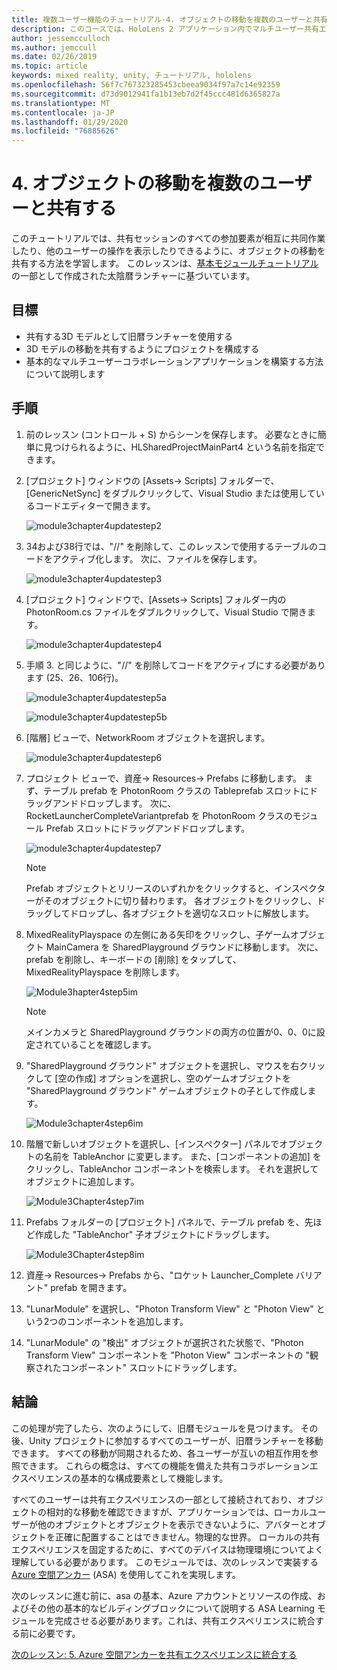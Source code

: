 ```yaml
---
title: 複数ユーザー機能のチュートリアル-4. オブジェクトの移動を複数のユーザーと共有する
description: このコースでは、HoloLens 2 アプリケーション内でマルチユーザー共有エクスペリエンスを実装する方法について説明します。
author: jessemcculloch
ms.author: jemccull
ms.date: 02/26/2019
ms.topic: article
keywords: mixed reality, unity, チュートリアル, hololens
ms.openlocfilehash: 56f7c767323285453cbeea9034f97a7c14e92359
ms.sourcegitcommit: d73d9012941fa1b13eb7d2f45ccc481d6365827a
ms.translationtype: MT
ms.contentlocale: ja-JP
ms.lasthandoff: 01/29/2020
ms.locfileid: "76885626"
---
```

# <a name="4-sharing-object-movements-with-multiple-users"></a>4. オブジェクトの移動を複数のユーザーと共有する

このチュートリアルでは、共有セッションのすべての参加要素が相互に共同作業したり、他のユーザーの操作を表示したりできるように、オブジェクトの移動を共有する方法を学習します。 このレッスンは、[基本モジュールチュートリアル](mrlearning-base.md)の一部として作成された太陰暦ランチャーに基づいています。

## <a name="objectives"></a>目標

- 共有する3D モデルとして旧暦ランチャーを使用する
- 3D モデルの移動を共有するようにプロジェクトを構成する
- 基本的なマルチユーザーコラボレーションアプリケーションを構築する方法について説明します

## <a name="instructions"></a>手順

1. 前のレッスン (コントロール + S) からシーンを保存します。 必要なときに簡単に見つけられるように、HLSharedProjectMainPart4 という名前を指定できます。

2. [プロジェクト] ウィンドウの [Assets-> Scripts] フォルダーで、[GenericNetSync] をダブルクリックして、Visual Studio または使用しているコードエディターで開きます。  

    ![module3chapter4updatestep2](images/module3chapter4updatestep2.png)

3. 34および38行では、"//" を削除して、このレッスンで使用するテーブルのコードをアクティブ化します。 次に、ファイルを保存します。

    ![module3chapter4updatestep3](images/module3chapter4updatestep3.png)

4. [プロジェクト] ウィンドウで、[Assets-> Scripts] フォルダー内の PhotonRoom.cs ファイルをダブルクリックして、Visual Studio で開きます。

    ![module3chapter4updatestep4](images/module3chapter4updatestep4.png)

5. 手順 3. と同じように、"//" を削除してコードをアクティブにする必要があります (25、26、106行)。

    ![module3chapter4updatestep5a](images/module3chapter4updatestep5a.png)

    ![module3chapter4updatestep5b](images/module3chapter4updatestep5b.png)

6. [階層] ビューで、NetworkRoom オブジェクトを選択します。

    ![module3chapter4updatestep6](images/module3chapter4updatestep6.png)

7. プロジェクト ビューで、資産-> Resources-> Prefabs に移動します。 まず、テーブル prefab を PhotonRoom クラスの Tableprefab スロットにドラッグアンドドロップします。 次に、RocketLauncherCompleteVariantprefab を PhotonRoom クラスのモジュール Prefab スロットにドラッグアンドドロップします。

    ![module3chapter4updatestep7](images/module3chapter4updatestep7.png)

    >[!NOTE]
    >Prefab オブジェクトとリリースのいずれかをクリックすると、インスペクターがそのオブジェクトに切り替わります。 各オブジェクトをクリックし、ドラッグしてドロップし、各オブジェクトを適切なスロットに解放します。

8. MixedRealityPlayspace の左側にある矢印をクリックし、子ゲームオブジェクト MainCamera を SharedPlayground グラウンドに移動します。 次に、prefab を削除し、キーボードの [削除] をタップして、MixedRealityPlayspace を削除します。

    ![Module3hapter4step5im](images/module3chapter4step5im.PNG)

    >[!NOTE]
    >メインカメラと SharedPlayground グラウンドの両方の位置が0、0、0に設定されていることを確認します。

9. "SharedPlayground グラウンド" オブジェクトを選択し、マウスを右クリックして [空の作成] オプションを選択し、空のゲームオブジェクトを "SharedPlayground グラウンド" ゲームオブジェクトの子として作成します。

   ![Module3chapter4step6im](images/module3chapter4step6im.PNG)

10. 階層で新しいオブジェクトを選択し、[インスペクター] パネルでオブジェクトの名前を TableAnchor に変更します。 また、[コンポーネントの追加] をクリックし、TableAnchor コンポーネントを検索します。 それを選択してオブジェクトに追加します。

    ![Module3Chapter4step7im](images/module3chapter4step7im.PNG)

11. Prefabs フォルダーの [プロジェクト] パネルで、テーブル prefab を、先ほど作成した "TableAnchor" 子オブジェクトにドラッグします。

    ![Module3Chapter4step8im](images/module3chapter4step8im.PNG)
   
12. 資産-> Resources-> Prefabs から、"ロケット Launcher_Complete バリアント" prefab を開きます。

13. "LunarModule" を選択し、"Photon Transform View" と "Photon View" という2つのコンポーネントを追加します。

14. "LunarModule" の "検出" オブジェクトが選択された状態で、"Photon Transform View" コンポーネントを "Photon View" コンポーネントの "観察されたコンポーネント" スロットにドラッグします。

## <a name="congratulations"></a>結論

この処理が完了したら、次のようにして、旧暦モジュールを見つけます。 その後、Unity プロジェクトに参加するすべてのユーザーが、旧暦ランチャーを移動できます。  すべての移動が同期されるため、各ユーザーが互いの相互作用を参照できます。 これらの概念は、すべての機能を備えた共有コラボレーションエクスペリエンスの基本的な構成要素として機能します。

すべてのユーザーは共有エクスペリエンスの一部として接続されており、オブジェクトの相対的な移動を確認できますが、アプリケーションでは、ローカルユーザーが他のオブジェクトとオブジェクトを表示できないように、アバターとオブジェクトを正確に配置することはできません。物理的な世界。 ローカルの共有エクスペリエンスを固定するために、すべてのデバイスは物理環境についてよく理解している必要があります。 このモジュールでは、次のレッスンで実装する[Azure 空間アンカー](<https://azure.microsoft.com//services/spatial-anchors/>) (ASA) を使用してこれを実現します。

次のレッスンに進む前に、asa の基本、Azure アカウントとリソースの作成、およびその他の基本的なビルディングブロックについて説明する ASA Learning モジュールを完成させる必要があります。これは、共有エクスペリエンスに統合する前に必要です。

[次のレッスン: 5. Azure 空間アンカーを共有エクスペリエンスに統合する](mrlearning-sharing(photon)-ch5.md)
